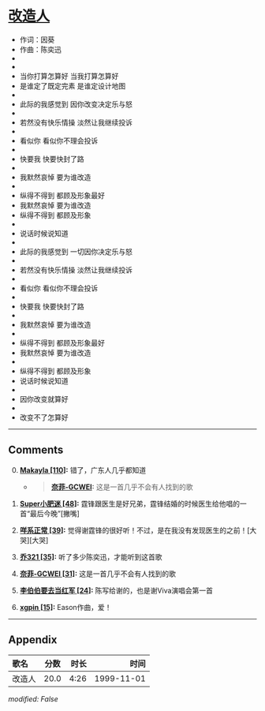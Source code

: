 # [改造人](https://music.163.com/song?id=26075126)

* 作词：因葵
* 作曲：陈奕迅
*
*
* 当你打算怎算好 当我打算怎算好
* 是谁定了既定完素 是谁定设计地图
* 
* 此际的我感觉到 因你改变决定乐与怒
* 
* 若然没有快乐情操 淡然让我继续投诉
* 
* 看似你 看似你不理会投诉
* 
* 快要我 快要快封了路
* 
* 我默然哀悼 要为谁改造
* 
* 纵得不得到 都顾及形象最好
* 我默然哀悼 要为谁改造
* 纵得不得到 都顾及形象
* 
* 说话时候说知道
* 
* 此际的我感觉到 一切因你决定乐与怒
* 
* 若然没有快乐情操 淡然让我继续投诉
* 
* 看似你 看似你不理会投诉
* 
* 快要我 快要快封了路
* 
* 我默然哀悼 要为谁改造
* 
* 纵得不得到 都顾及形象最好
* 我默然哀悼 要为谁改造
* 
* 纵得不得到 都顾及形象
* 说话时候说知道
* 
* 因你改变就算好
* 
* 改变不了怎算好


---

## Comments
0. **[Makayla \[110\]](https://music.163.com/#/user/home?id=52135559):** 错了，广东人几乎都知道
	* > **[奈菲-GCWEI](https://music.163.com/#/user/home?id=2401493):** 这是一首几乎不会有人找到的歌

1. **[Super小肥迷 \[48\]](https://music.163.com/#/user/home?id=50263520):** 霆锋跟医生是好兄弟，霆锋结婚的时候医生给他唱的一首“最后今晚”[撇嘴]

2. **[咩系正常 \[39\]](https://music.163.com/#/user/home?id=33666015):** 觉得谢霆锋的很好听！不过，是在我没有发现医生的之前！[大哭][大哭]

3. **[乔321 \[35\]](https://music.163.com/#/user/home?id=3988634):** 听了多少陈奕迅，才能听到这首歌

4. **[奈菲-GCWEI \[31\]](https://music.163.com/#/user/home?id=2401493):** 这是一首几乎不会有人找到的歌

5. **[李伯伯要去当红军 \[24\]](https://music.163.com/#/user/home?id=9142241):** 陈写给谢的，也是谢Viva演唱会第一首

6. **[xgpin \[15\]](https://music.163.com/#/user/home?id=76118649):** Eason作曲，爱！



---

## Appendix

|歌名|分数|时长|时间|
|:---|:---:|---:|---:|
|改造人|20.0|4:26|1999-11-01

*modified: False*
